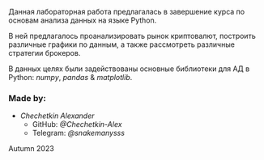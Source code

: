 Данная лабораторная работа предлагалась в завершение курса
по основам анализа данных на языке Python.

В ней предлагалось проанализировать рынок криптовалют,
построить различные графики по данным, а также рассмотреть
различные стратегии брокеров.

В данных целях были задействованы основные библиотеки
для АД в Python: _numpy_, _pandas_ & _matplotlib_.

### Made by:
- *Chechetkin Alexander*
    - GitHub: *@Chechetkin-Alex*
    - Telegram: *@snakemanysss*

Autumn 2023